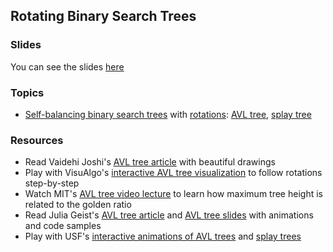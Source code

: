 ## Rotating Binary Search Trees

### Slides

You can see the slides [here](https://docs.google.com/presentation/d/1dNxjecHEiY9uJ2qs7a1nnK_2UZaYBDG5IzOfCwPLHP4/edit#slide=id.p)

### Topics

- [Self-balancing binary search trees] with [rotations]: [AVL tree], [splay tree]

### Resources

- Read Vaidehi Joshi's [AVL tree article][BaseCS AVL tree] with beautiful drawings
- Play with VisuAlgo's [interactive AVL tree visualization][VisuAlgo bst] to follow rotations step-by-step
- Watch MIT's [AVL tree video lecture] to learn how maximum tree height is related to the golden ratio
- Read Julia Geist's [AVL tree article] and [AVL tree slides] with animations and code samples
- Play with USF's [interactive animations of AVL trees][USF AVL tree] and [splay trees][USF splay tree]


[self-balancing binary search trees]: https://en.wikipedia.org/wiki/Self-balancing_binary_search_tree
[rotations]: https://en.wikipedia.org/wiki/Tree_rotation
[AVL tree]: https://en.wikipedia.org/wiki/AVL_tree
[splay tree]: https://en.wikipedia.org/wiki/Splay_tree
[red-black tree]: https://en.wikipedia.org/wiki/Red%E2%80%93black_tree

[binary search tree resources]: https://github.com/Product-College-Courses/CS-3-Core-Data-Structures/blob/master/Class9.md
[BaseCS AVL tree]: https://medium.com/basecs/the-little-avl-tree-that-could-86a3cae410c7
[AVL tree slides]: https://docs.google.com/presentation/d/1ZTq_DbxTpnnTMw5GvF4TNJZV7P0k1UGwmm40-SBgfM8/edit
[AVL tree article]: https://medium.com/@julia.geist/c8cef61d3ea1
[AVL tree video lecture]: https://www.youtube.com/watch?v=FNeL18KsWPc
[VisuAlgo bst]: https://visualgo.net/bst
[USF AVL tree]: https://www.cs.usfca.edu/~galles/visualization/AVLtree.html
[USF splay tree]: https://www.cs.usfca.edu/~galles/visualization/SplayTree.html
[USF red-black tree]: https://www.cs.usfca.edu/~galles/visualization/RedBlack.html
